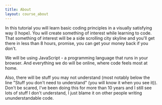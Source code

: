 ```yaml
---
title: About
layout: course_about
---
```


In this tutorial you will learn basic coding principles in a visually satisfying way (I hope). You will create something of interest while learning to code. That something of interest will be a side scrolling city skyline and you'll get there in less than 8 hours, promise, you can get your money back if you don't. 

We will be using JavaScript - a programming language that runs in your browser. And everything we do will be online, where code feels most at home.

Also, there will be stuff you may not understand (most notably below the line "Stuff you don't need to understand" (you will know it when you see it)). Don't be scared, I've been doing this for more than 10 years and I still see lots of stuff I don't understand, I just blame it on other people writing ununderstandable code.
